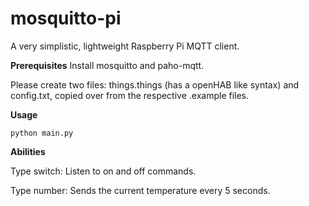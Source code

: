 # mosquitto-pi

A very simplistic, lightweight Raspberry Pi MQTT client.

**Prerequisites**
Install mosquitto and paho-mqtt.

Please create two files: things.things (has a openHAB like syntax) and config.txt, copied over from the respective .example files.

**Usage**

`python main.py`

**Abilities**

Type switch: Listen to on and off commands.

Type number: Sends the current temperature every 5 seconds.
